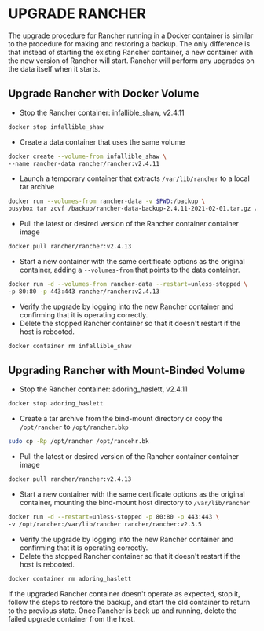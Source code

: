 # UPGRADE RANCHER
The upgrade procedure for Rancher running in a Docker container is similar to the procedure for making and restoring a backup.
The only difference is that instead of starting the existing Rancher container, a new container with the new version of Rancher will start.
Rancher will perform any upgrades on the data itself when it starts.

## Upgrade Rancher with Docker Volume
- Stop the Rancher container: infallible_shaw, v2.4.11
```bash
docker stop infallible_shaw
```
- Create a data container that uses the same volume
```bash
docker create --volume-from infallible_shaw \
--name rancher-data rancher/rancher:v2.4.11
```
- Launch a temporary container that extracts `/var/lib/rancher` to a local tar archive
```bash
docker run --volumes-from rancher-data -v $PWD:/backup \
busybox tar zcvf /backup/rancher-data-backup-2.4.11-2021-02-01.tar.gz /var/lib/rancher
```
- Pull the latest or desired version of the Rancher container container image
```bash
docker pull rancher/rancher:v2.4.13
```
- Start a new container with the same certificate options as the original container, adding a `--volumes-from` that points to the data container.
```bash
docker run -d --volumes-from rancher-data --restart=unless-stopped \
-p 80:80 -p 443:443 rancher/rancher:v2.4.13
```
- Verify the upgrade by logging into the new Rancher container and confirming that it is operating correctly.
- Delete the stopped Rancher container so that it doesn't restart if the host is rebooted.
```bash
docker container rm infallible_shaw
```

## Upgrading Rancher with Mount-Binded Volume
- Stop the Rancher container: adoring_haslett, v2.4.11
```bash
docker stop adoring_haslett
```
- Create a tar archive from the bind-mount directory or copy the `/opt/rancher` to `/opt/rancher.bkp`
```bash
sudo cp -Rp /opt/rancher /opt/rancehr.bk
```
- Pull the latest or desired version of the Rancher container container image
```bash
docker pull rancher/rancher:v2.4.13
```
- Start a new container with the same certificate options as the original container, mounting the bind-mount host directory to `/var/lib/rancher`
```bash
docker run -d --restart=unless-stopped -p 80:80 -p 443:443 \
-v /opt/rancher:/var/lib/rancher rancher/rancher:v2.3.5
```
- Verify the upgrade by logging into the new Rancher container and confirming that it is operating correctly.
- Delete the stopped Rancher container so that it doesn't restart if the host is rebooted.
```bash
docker container rm adoring_haslett
```

If the upgraded Rancher container doesn't operate as expected, stop it, follow the steps to restore the backup, and start the old container to return to the previous state.
Once Rancher is back up and running, delete the failed upgrade container from the host.

